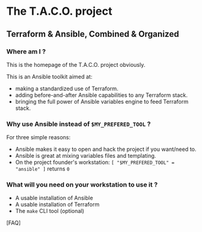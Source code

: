 # The T.A.C.O. project
## Terraform & Ansible, Combined & Organized

### Where am I ?

This is the homepage of the T.A.C.O. project obviously.

This is an Ansible toolkit aimed at:

* making a standardized use of Terraform.
* adding before-and-after Ansible capabilities to any Terraform stack.
* bringing the full power of Ansible variables engine to feed Terraform stack.

### Why use Ansible instead of `$MY_PREFERED_TOOL` ?

For three simple reasons:

* Ansible makes it easy to open and hack the project if you want/need to.
* Ansible is great at mixing variables files and templating.
* On the project founder's workstation: `[ "$MY_PREFERED_TOOL" = "ansible" ]` returns `0`

### What will you need on your workstation to use it ?

* A usable installation of Ansible
* A usable installation of Terraform
* The `make` CLI tool (optional)

[FAQ]
